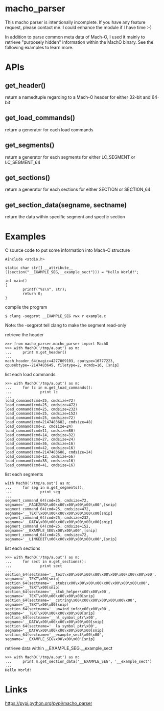 # macho_parser

This macho parser is intentionally incomplete.  If you have any feature request, please contact me.  I could enhance the module if I have time :-)

In addition to parse common meta data of Mach-O, I used it mainly to retrieve "purposely hidden" information within the MachO binary.  See the following examples to learn more.

# APIs
## get_header()
return a namedtuple regarding to a Mach-O header for either 32-bit and 64-bit
## get_load_commands()
return a generator for each load commands
## get_segments()
return a generator for each segments for either LC_SEGMENT or LC_SEGMENT_64
## get_sections()
return a generator for each sections for either SECTION or SECTION_64
## get_section_data(segname, sectname)
return the data within specific segment and specfic section

# Examples
C source code to put some information into Mach-O structure
```
#include <stdio.h>

static char str[] __attribute__ ((section("__EXAMPLE_SEG,__example_sect"))) = "Hello World!";

int main()
{
        printf("%s\n", str);
        return 0;
}
```

compile the program
```
$ clang -segprot __EXAMPLE_SEG rwx r example.c
```
Note: the -segprot tell clang to make the segment read-only

retrieve the header
```
>>> from macho_parser.macho_parser import MachO
>>> with MachO('/tmp/a.out') as m:
...     print m.get_header()
...
mach_header_64(magic=4277009103, cputype=16777223, cpusubtype=-2147483645, filetype=2, ncmds=16, [snip]
```

list each load commands
```
>>> with MachO('/tmp/a.out') as m:
...     for lc in m.get_load_commands():
...             print lc
...
load_command(cmd=25, cmdsize=72)
load_command(cmd=25, cmdsize=472)
load_command(cmd=25, cmdsize=232)
load_command(cmd=25, cmdsize=152)
load_command(cmd=25, cmdsize=72)
load_command(cmd=2147483682, cmdsize=48)
load_command(cmd=2, cmdsize=24)
load_command(cmd=11, cmdsize=80)
load_command(cmd=14, cmdsize=32)
load_command(cmd=27, cmdsize=24)
load_command(cmd=36, cmdsize=16)
load_command(cmd=42, cmdsize=16)
load_command(cmd=2147483688, cmdsize=24)
load_command(cmd=12, cmdsize=56)
load_command(cmd=38, cmdsize=16)
load_command(cmd=41, cmdsize=16)
```

list each segments
```
with MachO('/tmp/a.out') as m:
...     for seg in m.get_segments():
...             print seg
...
segment_command_64(cmd=25, cmdsize=72, segname='__PAGEZERO\x00\x00\x00\x00\x00\x00',[snip]
segment_command_64(cmd=25, cmdsize=472, segname='__TEXT\x00\x00\x00\x00\x00\x00\x00[snip]
segment_command_64(cmd=25, cmdsize=232, segname='__DATA\x00\x00\x00\x00\x00\x00\x00[snip]
segment_command_64(cmd=25, cmdsize=152, segname='__EXAMPLE_SEG\x00\x00\x00',[snip]
segment_command_64(cmd=25, cmdsize=72, segname='__LINKEDIT\x00\x00\x00\x00\x00\x00',[snip]
```

list each sections
```
>>> with MachO('/tmp/a.out') as m:
...     for sect in m.get_sections():
...             print sect
...
section_64(sectname='__text\x00\x00\x00\x00\x00\x00\x00\x00\x00\x00', segname='__TEXT\x00[snip]
section_64(sectname='__stubs\x00\x00\x00\x00\x00\x00\x00\x00\x00', segname='__TEXT\x00[snip]
section_64(sectname='__stub_helper\x00\x00\x00', segname='__TEXT\x00\x00\x00\x00\x00[snip]
section_64(sectname='__cstring\x00\x00\x00\x00\x00\x00\x00', segname='__TEXT\x00\x00[snip]
section_64(sectname='__unwind_info\x00\x00\x00', segname='__TEXT\x00\x00\x00\x00\x00[snip]
section_64(sectname='__nl_symbol_ptr\x00', segname='__DATA\x00\x00\x00\x00\x00\x00[snip]
section_64(sectname='__la_symbol_ptr\x00', segname='__DATA\x00\x00\x00\x00\x00\x00[snip]
section_64(sectname='__example_sect\x00\x00', segname='__EXAMPLE_SEG\x00\x00\x00'[snip]
```

retrieve data within __EXAMPLE_SEG.__example_sect
```
>>> with MachO('/tmp/a.out') as m:
...     print m.get_section_data('__EXAMPLE_SEG', '__example_sect')
...
Hello World!
```

# Links

https://pypi.python.org/pypi/macho_parser
